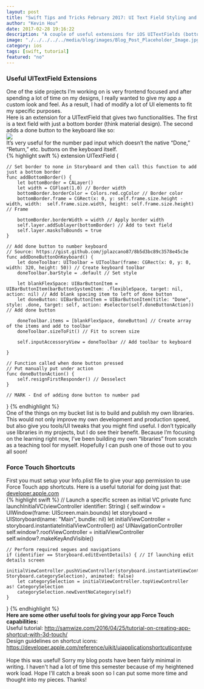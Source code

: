 ```yaml
---
layout: post
title: "Swift Tips and Tricks February 2017: UI Text Field Styling and Force Touch App Shortcuts"
author: "Kevin Hou"
date: 2017-02-28 19:16:22
description: "A couple of useful extensions for iOS UITextFields (bottom borders and a done button for the numerical keypad) as well as a short example of how to implement Force Touch app shortcut capabilities into your app."
image: "./../../../../media/blog/images/Blog_Post_Placeholder_Image.jpg"
category: ios
tags: [swift, tutorial]
featured: "no"
---
```

<h3 class="post-subheader">Useful UITextField Extensions</h3>
One of the side projects I’m working on is very frontend focused and after spending a lot of time on my designs, I really wanted to give my app a custom look and feel. As a result, I had of modify a lot of UI elements to fit my specific purposes.
<br class="post-line-break">
Here is an extension for a UITextField that gives two functionalities. The first is a text field with just a bottom border (think material design). The second adds a done button to the keyboard like so:
<br>
<img src="./../../../../media/blog/images/ios-number-keypad-with-done-button.png" class="iPhone-screenshots-medium">
<br>
It’s very useful for the number pad input which doesn’t the native “Done,” “Return,” etc. buttons on the keyboard itself.
<br class="post-line-break">
{% highlight swift %}
extension UITextField {

    // Set border to none in Storyboard and then call this function to add just a bottom border
    func addBottomBorder() {
        let bottomBorder = CALayer()
        let width = CGFloat(1.0) // Border width
        bottomBorder.borderColor = Colors.red.cgColor // Border color
        bottomBorder.frame = CGRect(x: 0, y: self.frame.size.height - width, width:  self.frame.size.width, height: self.frame.size.height) // Frame

        bottomBorder.borderWidth = width // Apply border width
        self.layer.addSublayer(bottomBorder) // Add to text field
        self.layer.masksToBounds = true
    }

    // Add done button to number keyboard
    // Source: https://gist.github.com/jplazcano87/8b5d3bc89c3578e45c3e
    func addDoneButtonOnKeyboard() {
        let doneToolbar: UIToolbar = UIToolbar(frame: CGRect(x: 0, y: 0, width: 320, height: 50)) // Create keyboard toolbar
        doneToolbar.barStyle = .default // Set style

        let blankFlexSpace: UIBarButtonItem = UIBarButtonItem(barButtonSystemItem: .flexibleSpace, target: nil, action: nil) // Add blank spacing item to left of done button
        let doneButton: UIBarButtonItem = UIBarButtonItem(title: "Done", style: .done, target: self, action: #selector(self.doneButtonAction)) // Add done button

        doneToolbar.items = [blankFlexSpace, doneButton] // Create array of the items and add to toolbar
        doneToolbar.sizeToFit() // Fit to screen size

        self.inputAccessoryView = doneToolbar // Add toolbar to keyboard

    }

    // Function called when done button pressed
    // Put manually put under action
    func doneButtonAction() {
        self.resignFirstResponder() // Desselect
    }

    // MARK - End of adding done button to number pad

}
{% endhighlight %}
<br class="post-line-break">
One of the things on my bucket list is to build and publish my own libraries. This would not only improve my own development and production speed, but also give you tools/UI tweaks that you might find useful. I don’t typically use libraries in my projects, but I do see their benefit. Because I’m focusing on the learning right now, I’ve been building my own “libraries” from scratch as a teaching tool for myself. Hopefully I can push one of those out to you all soon!
<br class="post-line-break">
<h3 class="post-subheader">Force Touch Shortcuts</h3>
First you must setup your Info.plist file to give your app permission to use Force Touch app shortcuts. Here is a useful tutorial for doing just that: <a href="https://developer.apple.com/library/content/documentation/General/Reference/InfoPlistKeyReference/Articles/iPhoneOSKeys.html#//apple_ref/doc/uid/TP40009252-SW36" target="_blank">developer.apple.com</a>
<br class="post-line-break">
{% highlight swift %}
// Launch a specific screen as initial VC
private func launchInitialVC(viewController identifier: String) {
    self.window = UIWindow(frame: UIScreen.main.bounds)
    let storyboard = UIStoryboard(name: "Main", bundle: nil)
    let initialViewController = storyboard.instantiateInitialViewController() as! UINavigationController
    self.window?.rootViewController = initialViewController
    self.window?.makeKeyAndVisible()

    // Perform required segues and navigations
    if (identifier == Storyboard.editEventDetails) { // If launching edit details screen
        initialViewController.pushViewController(storyboard.instantiateViewController(withIdentifier: Storyboard.categorySelection), animated: false)
        let categorySelection = initialViewController.topViewController as! CategorySelection
        categorySelection.newEventNoCategory(self)
    }
}
{% endhighlight %}
<br>
<b>Here are some other useful tools for giving your app Force Touch capabilities:</b><br>
Useful tutorial: <a href="http://samwize.com/2016/04/25/tutorial-on-creating-app-shortcut-with-3d-touch/" target="_blank">http://samwize.com/2016/04/25/tutorial-on-creating-app-shortcut-with-3d-touch/</a><br>
Design guidelines on shortcut icons: <a href="https://developer.apple.com/reference/uikit/uiapplicationshortcuticontype" target="_blank">https://developer.apple.com/reference/uikit/uiapplicationshortcuticontype</a><br>
<br class="post-line-break">
Hope this was useful! Sorry my blog posts have been fairly minimal in writing. I haven't had a lot of time this semester because of my heightened work load. Hope I'll catch a break soon so I can put some more time and thought into my pieces. Thanks!

